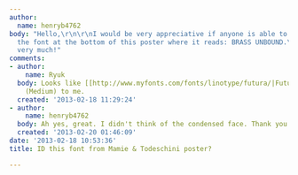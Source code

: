 ```yaml
---
author:
  name: henryb4762
body: "Hello,\r\n\r\nI would be very appreciative if anyone is able to help me identify
  the font at the bottom of this poster where it reads: BRASS UNBOUND.\r\n\r\nThanks
  very much!"
comments:
- author:
    name: Ryuk
  body: Looks like [[http://www.myfonts.com/fonts/linotype/futura/|Futura Condensed]]
    (Medium) to me.
  created: '2013-02-18 11:29:24'
- author:
    name: henryb4762
  body: Ah yes, great. I didn't think of the condensed face. Thank you Ryuk.
  created: '2013-02-20 01:46:09'
date: '2013-02-18 10:53:36'
title: ID this font from Mamie & Todeschini poster?

---
```

